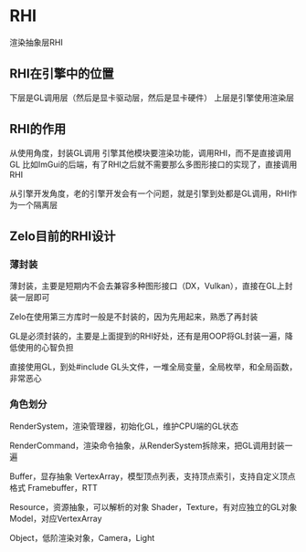 # RHI

渲染抽象层RHI

## RHI在引擎中的位置

下层是GL调用层（然后是显卡驱动层，然后是显卡硬件）
上层是引擎使用渲染层

## RHI的作用

从使用角度，封装GL调用
引擎其他模块要渲染功能，调用RHI，而不是直接调用GL
比如ImGui的后端，有了RHI之后就不需要那么多图形接口的实现了，直接调用RHI

从引擎开发角度，老的引擎开发会有一个问题，就是引擎到处都是GL调用，RHI作为一个隔离层

## Zelo目前的RHI设计

### 薄封装

薄封装，主要是短期内不会去兼容多种图形接口（DX，Vulkan），直接在GL上封装一层即可

Zelo在使用第三方库时一般是不封装的，因为先用起来，熟悉了再封装

GL是必须封装的，主要是上面提到的RHI好处，还有是用OOP将GL封装一遍，降低使用的心智负担

直接使用GL，到处#include GL头文件，一堆全局变量，全局枚举，和全局函数，非常恶心

### 角色划分

RenderSystem，渲染管理器，初始化GL，维护CPU端的GL状态

RenderCommand，渲染命令抽象，从RenderSystem拆除来，把GL调用封装一遍

Buffer，显存抽象
VertexArray，模型顶点列表，支持顶点索引，支持自定义顶点格式
Framebuffer，RTT

Resource，资源抽象，可以解析的对象
Shader，Texture，有对应独立的GL对象
Model，对应VertexArray

Object，低阶渲染对象，Camera，Light
